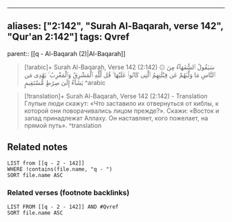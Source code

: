 
---
aliases: ["2:142", "Surah Al-Baqarah, verse 142", "Qur'an 2:142"]
tags: Qvref
---

parent:: [[q - Al-Baqarah (2)|Al-Baqarah]]

> [!arabic]+ Surah Al-Baqarah, Verse 142 (2:142)
> <span class="quran-arabic">۞ سَيَقُولُ ٱلسُّفَهَآءُ مِنَ ٱلنَّاسِ مَا وَلَّىٰهُمْ عَن قِبْلَتِهِمُ ٱلَّتِى كَانُوا۟ عَلَيْهَا ۚ قُل لِّلَّهِ ٱلْمَشْرِقُ وَٱلْمَغْرِبُ ۚ يَهْدِى مَن يَشَآءُ إِلَىٰ صِرَٰطٍ مُّسْتَقِيمٍ</span>
^arabic

> [!translation]+ Surah Al-Baqarah, Verse 142 (2:142) - Translation
> Глупые люди скажут: «Что заставило их отвернуться от киблы, к которой они поворачивались лицом прежде?». Скажи: «Восток и запад принадлежат Аллаху. Он наставляет, кого пожелает, на прямой путь».
^translation



## Related notes
```dataview
LIST from [[q - 2 - 142]]
WHERE !contains(file.name, "q - ")
SORT file.name ASC
```

### Related verses (footnote backlinks)
```dataview
LIST FROM [[q - 2 - 142]] AND #Qvref
SORT file.name ASC
```

